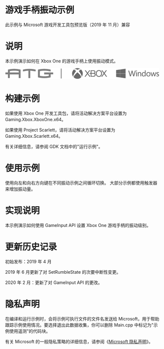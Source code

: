 # 游戏手柄振动示例

此示例与 Microsoft 游戏开发工具包预览版（2019 年 11 月）兼容

# 

# 说明

本示例演示如何在 Xbox One 的游戏手柄上使用振动模式。

![](./media/image1.png)

# 构建示例

如果使用 Xbox One 开发工具包，请将活动解决方案平台设置为
Gaming.Xbox.XboxOne.x64。

如果使用 Project Scarlett，请将活动解决方案平台设置为
Gaming.Xbox.Scarlett.x64。

有关详细信息，请参阅 GDK 文档中的"运行示例"。

# 使用示例

使用向左和向右方向键在不同振动示例之间循环切换。
大部分示例都使用触发器来增加振动量。

# 实现说明

本示例演示如何使用 GameInput API 设置 Xbox One 游戏手柄的振动级别。

# 更新历史记录

初始发布：2019 年 4 月

2019 年 6 月更新了对 SetRumbleState 的次要中断性变更。

2020 年 2 月：更新了对 GameInput API 的更改。

# 隐私声明

在编译和运行示例时，会将示例可执行文件的文件名发送给
Microsoft，用于帮助跟踪示例使用情况。要选择退出此数据收集，你可以删除
Main.cpp 中标记为"示例使用遥测"的代码块。

有关 Microsoft 的一般隐私策略的详细信息，请参阅《[Microsoft
隐私声明](https://privacy.microsoft.com/en-us/privacystatement/)》。
